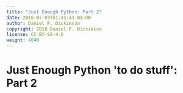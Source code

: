 ```yaml
---
title: "Just Enough Python: Part 2"
date: 2018-07-03T01:41:43-04:00
author: Daniel F. Dickinson
copyright: 2018 Daniel F. Dickinson
license: CC-BY-SA-4.0
weight: 4040
---
```


# Just Enough Python 'to do stuff': Part 2
